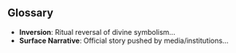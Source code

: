 ## Glossary
- **Inversion**: Ritual reversal of divine symbolism...
- **Surface Narrative**: Official story pushed by media/institutions...
